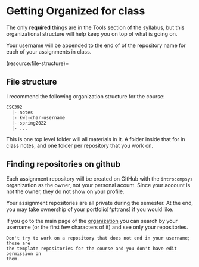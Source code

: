 # Getting Organized for class


The only **required** things are in the Tools section of the syllabus, but this
organizational structure will help keep you on top of what is going on.  


 Your username will be
appended to the end of of the repository name for each of your assignments in
class.

(resource:file-structure)=
## File structure


I recommend the following organization structure for the course:

```
CSC392
  |- notes
  |- kwl-char-username
  |- spring2022
  |- ...
```

This is one top level folder will all materials in it.  A folder inside that for
in class notes, and one folder per repository that you work on.  

<!-- Please **do not** include all of your notes or your other assignments all inside
your portflio, it will make it harder to grade. -->

## Finding repositories on github

Each assignment repository will be created on GitHub with the `introcompsys`
organization as the owner, not your personal acount. Since your account is not
the owner, they do not show on your profile.

Your assignment repositories are all private during the semester.  At the end,
you may take ownership of your portfolio[^pttrans] if you would like.

If you go to the main page of the [organization](https://github.com/introcompsys)
you can search by your username (or the first few characters of it) and see
only your repositories.

```{warning}
Don't try to work on a repository that does not end in your username; those are
the template repositories for the course and you don't have edit permission on
them.
```
